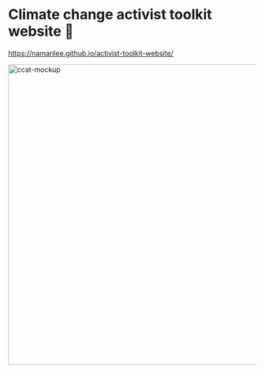 # Climate change activist toolkit website 🌳

https://namarilee.github.io/activist-toolkit-website/

<img width="608" alt="ccat-mockup" src="https://user-images.githubusercontent.com/57848149/221716501-52948ba0-ec21-4d8e-9bf0-205b07912065.png">
